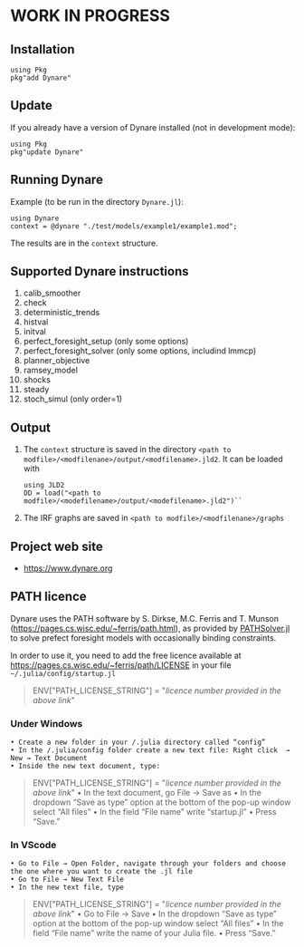 # WORK IN PROGRESS

## Installation 

```
using Pkg
pkg"add Dynare"
```
## Update
If you already have a version of Dynare installed (not in development mode):
```
using Pkg
pkg"update Dynare"
```
## Running Dynare


Example (to be run in the directory ``Dynare.jl``):
```
using Dynare
context = @dynare "./test/models/example1/example1.mod";
```
The results are in the ``context`` structure.

## Supported Dynare instructions

1. calib_smoother
1. check
1. deterministic_trends
1. histval
1. initval
1. perfect\_foresight\_setup (only some options)
1. perfect\_foresight\_solver (only some options, includind lmmcp)
1. planner_objective
1. ramsey\_model
1. shocks
1. steady
1. stoch_simul (only order=1)

## Output
1. The ``context`` structure is saved in the directory
   ``<path to modfile>/<modfilenane>/output/<modfilename>.jld2``. It can be loaded with
   ```
   using JLD2
   DD = load("<path to modfile>/<modefilename>/output/<modefilename>.jld2")``
   ```
1. The IRF graphs are saved in ``<path to
   modfile>/<modfilenane>/graphs``
   
## Project web site

- https://www.dynare.org

## PATH licence

Dynare uses the PATH software by S. Dirkse, M.C. Ferris and T. Munson (https://pages.cs.wisc.edu/~ferris/path.html),
as provided by
[PATHSolver.jl](https://github.com/chkwon/PATHSolver.jl) to solve
prefect foresight models with occasionally binding constraints. 

In order to use it, you need to add the free licence available at
https://pages.cs.wisc.edu/~ferris/path/LICENSE in your file
``~/.julia/config/startup.jl``

> ENV["PATH_LICENSE_STRING"] = "*licence number provided in the above
> link*"

### Under Windows
    • Create a new folder in your /.julia directory called “config”
    • In the /.julia/config folder create a new text file: Right click  → New → Text Document
    • Inside the new text document, type:
> ENV["PATH_LICENSE_STRING"] = "*licence number provided in the above
> link*"
    • In the text document, go File → Save as
    • In the dropdown “Save as type” option at the bottom of the pop-up window select “All files”
    • In the field “File name” write “startup.jl”
    • Press “Save.”
### In VScode
    • Go to File → Open Folder, navigate through your folders and choose the one where you want to create the .jl file
    • Go to File → New Text File
    • In the new text file, type
> ENV["PATH_LICENSE_STRING"] = "*licence number provided in the above
> link*"
    • Go to File → Save
    • In the dropdown “Save as type” option at the bottom of the pop-up window select “All files”
    • In the field “File name” write the name of your Julia file.
    • Press “Save.”
